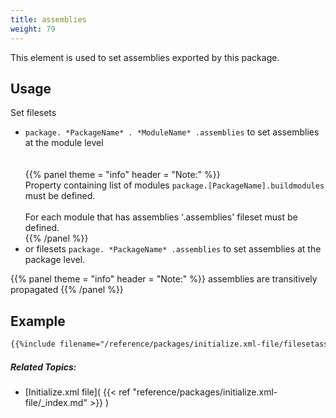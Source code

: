 ```yaml
---
title: assemblies
weight: 79
---
```


This element is used to set assemblies exported by this package.

## Usage ##

Set filesets

 - `package. *PackageName* . *ModuleName* .assemblies` to set assemblies at the module level<br><br><br>{{% panel theme = "info" header = "Note:" %}}<br>Property containing list of modules `package.[PackageName].buildmodules` must be defined.<br><br>For each module that has assemblies &#39;.assemblies&#39; fileset must be defined.<br>{{% /panel %}}
 - or filesets `package. *PackageName* .assemblies` to set assemblies at the package level.


{{% panel theme = "info" header = "Note:" %}}
assemblies are transitively propagated
{{% /panel %}}
## Example ##


```xml
{{%include filename="/reference/packages/initialize.xml-file/filesetassemblies/assemblies.xml" /%}}

```

##### Related Topics: #####
-  [Initialize.xml file]( {{< ref "reference/packages/initialize.xml-file/_index.md" >}} ) 
